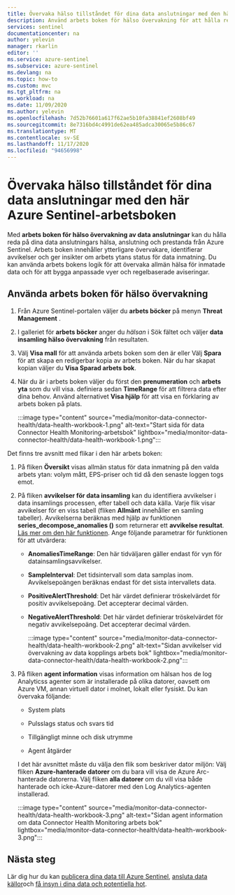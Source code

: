 ```yaml
---
title: Övervaka hälso tillståndet för dina data anslutningar med den här Azure Sentinel-arbetsboken | Microsoft Docs
description: Använd arbets boken för hälso övervakning för att hålla reda på anslutningen och prestandan för dina data anslutningar.
services: sentinel
documentationcenter: na
author: yelevin
manager: rkarlin
editor: ''
ms.service: azure-sentinel
ms.subservice: azure-sentinel
ms.devlang: na
ms.topic: how-to
ms.custom: mvc
ms.tgt_pltfrm: na
ms.workload: na
ms.date: 11/09/2020
ms.author: yelevin
ms.openlocfilehash: 7d52b76601a617f62ae5b10fa38841ef2608bf49
ms.sourcegitcommit: 8e7316bd4c4991de62ea485adca30065e5b86c67
ms.translationtype: MT
ms.contentlocale: sv-SE
ms.lasthandoff: 11/17/2020
ms.locfileid: "94656998"
---
```

# <a name="monitor-the-health-of-your-data-connectors-with-this-azure-sentinel-workbook"></a>Övervaka hälso tillståndet för dina data anslutningar med den här Azure Sentinel-arbetsboken

Med **arbets boken för hälso övervakning av data anslutningar** kan du hålla reda på dina data anslutningars hälsa, anslutning och prestanda från Azure Sentinel. Arbets boken innehåller ytterligare övervakare, identifierar avvikelser och ger insikter om arbets ytans status för data inmatning. Du kan använda arbets bokens logik för att övervaka allmän hälsa för inmatade data och för att bygga anpassade vyer och regelbaserade aviseringar.

## <a name="use-the-health-monitoring-workbook"></a>Använda arbets boken för hälso övervakning

1. Från Azure Sentinel-portalen väljer du **arbets böcker** på menyn **Threat Management** .

1. I galleriet för **arbets böcker** anger du *hälsan* i Sök fältet och väljer **data insamling hälso övervakning** från resultaten.

1. Välj **Visa mall** för att använda arbets boken som den är eller Välj **Spara** för att skapa en redigerbar kopia av arbets boken. När du har skapat kopian väljer du **Visa Sparad arbets bok**.

1. När du är i arbets boken väljer du först den **prenumeration** och **arbets yta** som du vill visa. definiera sedan **TimeRange** för att filtrera data efter dina behov. Använd alternativet **Visa hjälp** för att visa en förklaring av arbets boken på plats.

    :::image type="content" source="media/monitor-data-connector-health/data-health-workbook-1.png" alt-text="Start sida för data Connector Health Monitoring-arbetsbok" lightbox="media/monitor-data-connector-health/data-health-workbook-1.png":::

Det finns tre avsnitt med flikar i den här arbets boken:

1. På fliken **Översikt** visas allmän status för data inmatning på den valda arbets ytan: volym mått, EPS-priser och tid då den senaste loggen togs emot.

1. På fliken **avvikelser för data insamling** kan du identifiera avvikelser i data insamlings processen, efter tabell och data källa. Varje flik visar avvikelser för en viss tabell (fliken **Allmänt** innehåller en samling tabeller). Avvikelserna beräknas med hjälp av funktionen **series_decompose_anomalies ()** som returnerar ett **avvikelse resultat**. [Läs mer om den här funktionen](/azure/data-explorer/kusto/query/series-decompose-anomaliesfunction?WT.mc_id=Portal-fx). Ange följande parametrar för funktionen för att utvärdera:

    - **AnomaliesTimeRange**: Den här tidväljaren gäller endast för vyn för datainsamlingsavvikelser.
    - **SampleInterval**: Det tidsintervall som data samplas inom. Avvikelsepoängen beräknas endast för det sista intervallets data.
    - **PositiveAlertThreshold**: Det här värdet definierar tröskelvärdet för positiv avvikelsepoäng. Det accepterar decimal värden.
    - **NegativeAlertThreshold**: Det här värdet definierar tröskelvärdet för negativ avvikelsepoäng. Det accepterar decimal värden.

        :::image type="content" source="media/monitor-data-connector-health/data-health-workbook-2.png" alt-text="Sidan avvikelser vid övervakning av data kopplings arbets bok" lightbox="media/monitor-data-connector-health/data-health-workbook-2.png":::

1. På fliken **agent information** visas information om hälsan hos de log Analyticss agenter som är installerade på olika datorer, oavsett om Azure VM, annan virtuell dator i molnet, lokalt eller fysiskt. Du kan övervaka följande:

   - System plats

   - Pulsslags status och svars tid

   - Tillgängligt minne och disk utrymme

   - Agent åtgärder

    I det här avsnittet måste du välja den flik som beskriver dator miljön: Välj fliken **Azure-hanterade datorer** om du bara vill visa de Azure Arc-hanterade datorerna. Välj fliken **alla datorer** om du vill visa både hanterade och icke-Azure-datorer med den Log Analytics-agenten installerad.

    :::image type="content" source="media/monitor-data-connector-health/data-health-workbook-3.png" alt-text="Sidan agent information om data Connector Health Monitoring arbets bok" lightbox="media/monitor-data-connector-health/data-health-workbook-3.png":::

## <a name="next-steps"></a>Nästa steg
Lär dig hur du kan [publicera dina data till Azure Sentinel](quickstart-onboard.md), [ansluta data källor](connect-data-sources.md)och [få insyn i dina data och potentiella hot](quickstart-get-visibility.md).